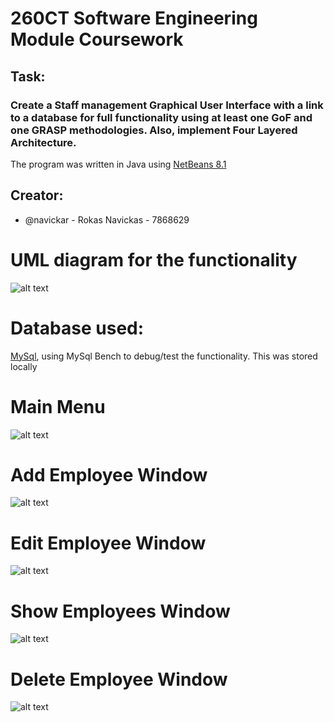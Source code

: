 # 260CT Software Engineering Module Coursework
## Task: ##
### Create a Staff management Graphical User Interface with a link to a database for full functionality using at least one GoF and one GRASP methodologies. Also, implement Four Layered Architecture.

The program was written in Java using [NetBeans 8.1](https://netbeans.org/community/releases/81/install.html)
## Creator: ##
* @navickar - Rokas Navickas - 7868629

# UML diagram for the functionality #
![alt text](https://github.coventry.ac.uk/navickar/260CT/blob/master/uml.png)

# Database used: #
[MySql](https://www.mysql.com/), using MySql Bench to debug/test the functionality. This was stored locally


# Main Menu #
![alt text](https://github.coventry.ac.uk/navickar/260CT/blob/master/main.png)

# Add Employee Window #
![alt text](https://github.coventry.ac.uk/navickar/260CT/blob/master/addemp.png)

# Edit Employee Window #
![alt text](https://github.coventry.ac.uk/navickar/260CT/blob/master/editemp.png)

# Show Employees Window # 
![alt text](https://github.coventry.ac.uk/navickar/260CT/blob/master/showemp.png)

# Delete Employee Window #
![alt text](https://github.coventry.ac.uk/navickar/260CT/blob/master/delemp.png)






